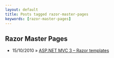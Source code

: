 ```yaml
---
layout: default
title: Posts tagged razor-master-pages
keywords: [razor-master-pages]
---
```

<h2 class="category">Razor Master Pages</h2>
<ul class="posts">
<li>
<p>
<span class="date">15/10/2010</span> &raquo; 
<a href="/blog/asp-net-mvc-3-razor-templates">ASP.NET MVC 3 – Razor templates</a>
</p>
</li> 
</ul>
